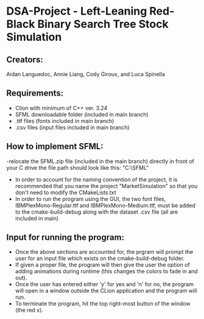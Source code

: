 # DSA-Project - Left-Leaning Red-Black Binary Search Tree Stock Simulation
## Creators:
Aidan Languedoc, Annie Liang, Cody Giroux, and Luca Spinella
## Requirements:
- Clion with minimum of C++ ver. 3.24
- SFML downloadable folder (included in main branch)
- .ttf files (fonts included in main branch)
- .csv files (input files included in main branch)

## How to implement SFML:
-relocate the SFML.zip file (included in the main branch) directly in front of your C drive
the file path should look like this: "C:\SFML"
- In order to account for the naming convention of the project, it is recommended that you name the project "MarketSimulation" so that you don't need to modify the CMakeLists.txt
- In order to run the program using the GUI, the two font files, IBMPlexMono-Regular.ttf and IBMPlexMono-Medium.ttf, must be added to the cmake-build-debug along with the dataset .csv file (all are included in main)

## Input for running the program:
- Once the above sections are accounted for, the prgram will prompt the user for an input file which exists on the cmake-build-debug folder.
- If given a proper file, the program will then give the user the option of adding animations during runtime (this changes the colors to fade in and out).
- Once the user has entered either 'y' for yes and 'n' for no, the program will open in a window outside the CLion application and the program will run.
- To terminate the program, hit the top right-most button of the window (the red x).
